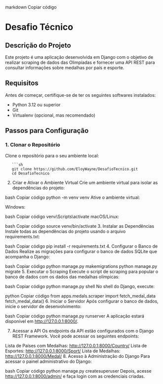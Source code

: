 markdown
Copiar código
# Desafio Técnico

## Descrição do Projeto

Este projeto é uma aplicação desenvolvida em Django com o objetivo de realizar scraping de dados das Olimpíadas e fornecer uma API REST para consultar informações sobre medalhas por país e esporte.

## Requisitos

Antes de começar, certifique-se de ter os seguintes softwares instalados:

* Python 3.12 ou superior
* Git
* Virtualenv (opcional, mas recomendado)

## Passos para Configuração

### 1. Clonar o Repositório

Clone o repositório para o seu ambiente local:

       ```sh
       git clone https://github.com/EloyWayne/DesafioTecnico.git
       cd DesafioTecnico
2. Criar e Ativar o Ambiente Virtual
Crie um ambiente virtual para isolar as dependências do projeto:

bash
Copiar código
python -m venv venv
Ative o ambiente virtual:

Windows:

bash
Copiar código
venv\Scripts\activate
macOS/Linux:

bash
Copiar código
source venv/bin/activate
3. Instalar as Dependências
Instale todas as dependências do projeto usando o arquivo requirements.txt:

bash
Copiar código
pip install -r requirements.txt
4. Configurar o Banco de Dados
Realize as migrações para configurar o banco de dados SQLite que acompanha o Django:

bash
Copiar código
python manage.py makemigrations
python manage.py migrate
5. Executar o Scraping
Execute o script de scraping para popular o banco de dados com os dados das medalhas olímpicas:

bash
Copiar código
python manage.py shell
No shell do Django, execute:

python
Copiar código
from apps.medals.scraper import fetch_medal_data
fetch_medal_data()
6. Iniciar o Servidor
Após configurar o banco de dados, inicie o servidor de desenvolvimento:

bash
Copiar código
python manage.py runserver
A aplicação estará disponível em http://127.0.0.1:8000/.

7. Acessar a API
Os endpoints da API estão configurados com o Django REST Framework. Você pode acessar os seguintes endpoints:

Lista de Países com Medalhas: http://127.0.0.1:8000/Country/
Lista de Esportes: http://127.0.0.1:8000/Sport/
Lista de Medalhas: http://127.0.0.1:8000/Medal/
8. Acesso à Administração do Django
Para acessar o painel administrativo do Django:

bash
Copiar código
python manage.py createsuperuser
Depois, acesse http://127.0.0.1:8000/admin/ e faça login com as credenciais criadas.


       
      


